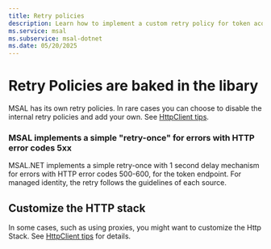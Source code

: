 ```yaml
---
title: Retry policies
description: Learn how to implement a custom retry policy for token acquisition operations in .NET with MSAL. Increase your service availability with our detailed guide.
ms.service: msal
ms.subservice: msal-dotnet
ms.date: 05/20/2025
---
```


# Retry Policies are baked in the libary

MSAL has its own retry policies. In rare cases you can choose to disable the internal retry policies and add your own. See [HttpClient tips](../httpclient.md).

### MSAL implements a simple "retry-once" for errors with HTTP error codes 5xx

MSAL.NET implements a simple retry-once with 1 second delay mechanism for errors with HTTP error codes 500-600, for the token endpoint.
For managed identity, the retry follows the guidelines of each source.

## Customize the HTTP stack

In some cases, such as using proxies, you might want to customize the Http Stack. See [HttpClient tips](../httpclient.md) for details.


